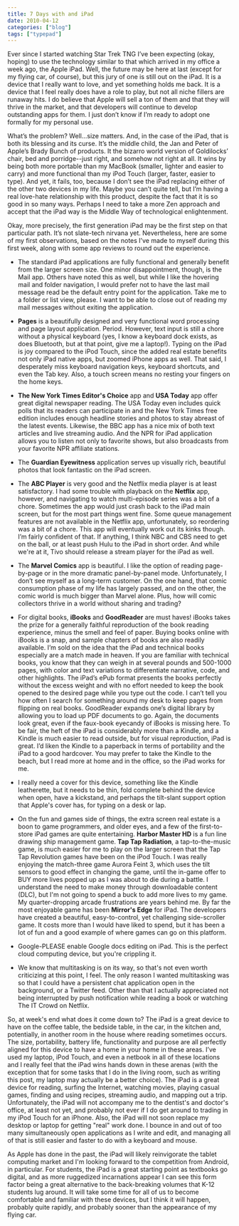 ```yaml
---
title: 7 Days with and iPad
date: 2010-04-12
categories: ["blog"]
tags: ["typepad"]
---
```

Ever since I started watching Star Trek TNG I’ve been expecting (okay, hoping) to use the technology similar to that which arrived in my office a week ago, the Apple iPad. Well, the future may be here at last (except for my flying car, of course), but this jury of one is still out on the iPad. It is a device that I really want to love, and yet something holds me back. It is a device that I feel really does have a role to play, but not all niche fillers are runaway hits. I do believe that Apple will sell a ton of them and that they will thrive in the market, and that developers will continue to develop outstanding apps for them. I just don’t know if I’m ready to adopt one formally for my personal use.

What’s the problem? Well...size matters. And, in the case of the iPad, that is both its blessing and its curse. It’s the middle child, the Jan and Peter of Apple’s Brady Bunch of products. It the bizarro world version of Goldilocks’ chair, bed and porridge--just right, and somehow not right at all. It wins by being both more portable than my MacBook (smaller, lighter and easier to carry) and more functional than my iPod Touch (larger, faster, easier to type). And yet, it fails, too, because I don’t see the iPad replacing either of the other two devices in my life. Maybe you can’t quite tell, but I’m having a real love-hate relationship with this product, despite the fact that it is so good in so many ways. Perhaps I need to take a more Zen approach and accept that the iPad way is the Middle Way of technological enlightenment.

Okay, more precisely, the first generation iPad may be the first step on that particular path. It’s not slate-tech nirvana yet. Nevertheless, here are some of my first observations, based on the notes I’ve made to myself during this first week, along with some app reviews to round out the experience.

* The standard iPad applications are fully functional and generally benefit from the larger screen size. One minor disappointment, though, is the Mail app. Others have noted this as well, but while I like the hovering mail and folder navigation, I would prefer not to have the last mail message read be the default entry point for the application. Take me to a folder or list view, please. I want to be able to close out of reading my mail messages without exiting the application.

* **Pages** is a beautifully designed and very functional word processing and page layout application. Period. However, text input is still a chore without a physical keyboard (yes, I know a keyboard dock exists, as does Bluetooth, but at that point, give me a laptop!). Typing on the iPad is joy compared to the iPod Touch, since the added real estate benefits not only iPad native apps, but zoomed iPhone apps as well. That said, I desperately miss keyboard navigation keys, keyboard shortcuts, and even the Tab key. Also, a touch screen means no resting your fingers on the home keys.

* **The New York Times Editor's Choice** app and **USA Today** app offer great digital newspaper reading. The USA Today even includes quick polls that its readers can participate in and the New York Times free edition includes enough headline stories and photos to stay abreast of the latest events. Likewise, the BBC app has a nice mix of both text articles and live streaming audio. And the NPR for iPad application allows you to listen not only to favorite shows, but also broadcasts from your favorite NPR affiliate stations.

* The **Guardian Eyewitness** application serves up visually rich, beautiful photos that look fantastic on the iPad screen.

* The **ABC Player** is very good and the Netflix media player is at least satisfactory. I had some trouble with playback on the **Netflix** app, however, and navigating to watch multi-episode series was a bit of a chore. Sometimes the app would just crash back to the iPad main screen, but for the most part things went fine. Some queue management features are not available in the Netflix app, unfortunately, so reordering was a bit of a chore. This app will eventually work out its kinks though. I’m fairly confident of that. If anything, I think NBC and CBS need to get on the ball, or at least push Hulu to the iPad in short order. And while we're at it, Tivo should release a stream player for the iPad as well.

* The **Marvel Comics** app is beautiful. I like the option of reading page-by-page or in the more dramatic panel-by-panel mode. Unfortunately, I don’t see myself as a long-term customer. On the one hand, that comic consumption phase of my life has largely passed, and on the other, the comic world is much bigger than Marvel alone. Plus, how will comic collectors thrive in a world without sharing and trading?

* For digital books, **iBooks** and **GoodReader** are must haves! iBooks takes the prize for a generally faithful reproduction of the book reading experience, minus the smell and feel of paper. Buying books online with iBooks is a snap, and sample chapters of books are also readily available.  I’m sold on the idea that the iPad and technical books especially are a match made in heaven. If you are familiar with technical books, you know that they can weigh in at several pounds and 500-1000 pages, with color and text variations to differentiate narrative, code, and other highlights. The iPad’s ePub format presents the books perfectly without the excess weight and with no effort needed to keep the book opened to the desired page while you type out the code. I can’t tell you how often I search for something around my desk to keep pages from flipping on real books. GoodReader expands one’s digital library by allowing you to load up PDF documents to go. Again, the documents look great, even if the faux-book eyecandy of iBooks is missing here. To be fair, the heft of the iPad is considerably more than a Kindle, and a Kindle is much easier to read outside, but for visual reproduction, iPad is great. I’d liken the Kindle to a paperback in terms of portability and the iPad to a good hardcover. You may prefer to take the Kindle to the beach, but I read more at home and in the office, so the iPad works for me.

* I really need a cover for this device, something like the Kindle leatherette, but it needs to be thin, fold complete behind the device when open, have a kickstand, and perhaps the tilt-slant support option that Apple's cover has, for typing on a desk or lap.

* On the fun and games side of things, the extra screen real estate is a boon to game programmers, and older eyes, and a few of the first-to-store iPad games are quite entertaining. **Harbor Master HD** is a fun line drawing ship management game. **Tap Tap Radiation**, a tap-to-the-music game, is much easier for me to play on the larger screen that the Tap Tap Revolution games have been on the iPod Touch. I was really enjoying the match-three game Aurora Feint 3, which uses the tilt sensors to good effect in changing the game, until the in-game offer to BUY more lives popped up as I was about to die during a battle. I understand the need to make money through downloadable content (DLC), but I'm not going to spend a buck to add more lives to my game. My quarter-dropping arcade frustrations are years behind me. By far the most enjoyable game has been **Mirror's Edge** for iPad. The developers have created a beautiful, easy-to-control, yet challenging side-scroller game. It costs more than I would have liked to spend, but it has been a lot of fun and a good example of where games can go on this platform.

* Google-PLEASE enable Google docs editing on iPad. This is the perfect cloud computing device, but you're crippling it.

* We know that multitasking is on its way, so that's not even worth criticizing at this point, I feel. The only reason I wanted multitasking was so that I could have a persistent chat application open in the background, or a Twitter feed. Other than that I actually appreciated not being interrupted by push notification while reading a book or watching The IT Crowd on Netflix.

So, at week's end what does it come down to? The iPad is a great device to have on the coffee table, the bedside table, in the car, in the kitchen and, potentially, in another room in the house where reading sometimes occurs. The size, portability, battery life, functionality and purpose are all perfectly aligned for this device to have a home in your home in these areas. I’ve used my laptop, iPod Touch, and even a netbook in all of these locations and I really feel that the iPad wins hands down in these arenas (with the exception that for some tasks that I do in the living room, such as writing this post, my laptop may actually be a better choice). The iPad is a great device for reading, surfing the Internet, watching movies, playing casual games, finding and using recipes, streaming audio, and mapping out a trip. Unfortunately, the iPad will not accompany me to the dentist's and doctor's office, at least not yet, and probably not ever if I do get around to trading in my iPod Touch for an iPhone. Also, the iPad will not soon replace my desktop or laptop for getting "real" work done. I bounce in and out of too many simultaneously open applications as I write and edit, and managing all of that is still easier and faster to do with a keyboard and mouse.

As Apple has done in the past, the iPad will likely reinvigorate the tablet computing market and I'm looking forward to the competition from Android, in particular. For students, the iPad is a great starting point as textbooks go digital, and as more ruggedized incarnations appear I can see this form factor being a great alternative to the back-breaking volumes that K-12 students lug around. It will take some time for all of us to become comfortable and familiar with these devices, but I think it will happen, probably quite rapidly, and probably sooner than the appearance of my flying car.


